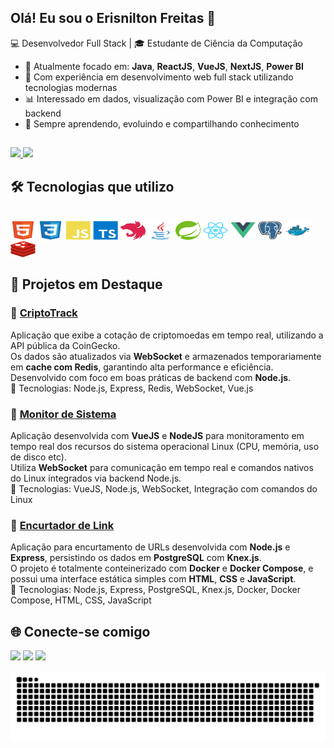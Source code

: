 <!--
**Erisnilton/Erisnilton** is a ✨ _special_ ✨ repository because its `README.md` appears on your GitHub profile.
-->

## Olá! Eu sou o Erisnilton Freitas 👋

💻 Desenvolvedor Full Stack  | 🎓 Estudante de Ciência da Computação

- 🚀 Atualmente focado em: **Java**, **ReactJS**,  **VueJS**, **NextJS**, **Power BI**
- 🧠 Com experiência em desenvolvimento web full stack utilizando tecnologias modernas
- 📊 Interessado em dados, visualização com Power BI e integração com backend
- 🔄 Sempre aprendendo, evoluindo e compartilhando conhecimento

##

<div>
  <a href="https://github.com/erisnilton">
    <img height="180em" src="https://github-readme-stats.vercel.app/api?username=erisnilton&show_icons=true&theme=dark&include_all_commits=true&count_private=true"/>
    <img height="180em" src="https://github-readme-stats.vercel.app/api/top-langs/?username=erisnilton&layout=compact&langs_count=7&theme=dark"/>
  </a>
</div>

## 🛠️ Tecnologias que utilizo

<div style="display: inline_block"><br>
  <img align="center" title="HTML" alt="HTML" height="30" width="40" src="https://raw.githubusercontent.com/devicons/devicon/master/icons/html5/html5-original.svg">
  <img align="center" title="CSS" alt="CSS" height="30" width="40" src="https://raw.githubusercontent.com/devicons/devicon/master/icons/css3/css3-original.svg">
  <img align="center" title="JavaScript" alt="Javascript" height="30" width="40" src="https://raw.githubusercontent.com/devicons/devicon/master/icons/javascript/javascript-plain.svg">
  <img align="center" title="Typescript" alt="Typescript" height="30" width="40" src="https://raw.githubusercontent.com/devicons/devicon/master/icons/typescript/typescript-plain.svg">
  <img align="center" title="NestJS" alt="NestJs" height="30" width="40" src="https://github.com/devicons/devicon/blob/master/icons/nestjs/nestjs-original.svg">
  <img align="center" title="Java" alt="Java" height="30" width="40" src="https://github.com/devicons/devicon/blob/master/icons/java/java-original.svg">
  <img align="center" title="Spring Boot" alt="Spring Boot" height="30" width="40" src="https://github.com/devicons/devicon/blob/master/icons/spring/spring-original.svg">
  <img align="center" title="ReactJS" alt="ReactJS" height="30" width="40" src="https://github.com/devicons/devicon/blob/master/icons/react/react-original.svg">
  <img align="center" title="VueJS" alt="VueJS" height="30" width="40" src="https://github.com/devicons/devicon/blob/master/icons/vuejs/vuejs-original.svg">
  <img align="center" title="Postgresql" alt="Postgresql" height="30" width="40" src="https://github.com/devicons/devicon/blob/master/icons/postgresql/postgresql-original.svg">
  <img align="center" title="Docker" alt="Docker" height="30" width="40" src="https://github.com/devicons/devicon/blob/master/icons/docker/docker-original.svg">
  <img align="center" title="Redis" alt="Redis" height="30" width="40" src="https://github.com/devicons/devicon/blob/master/icons/redis/redis-original.svg">
</div>

##

## 🚀 Projetos em Destaque

### 📌 [CriptoTrack](https://github.com/erisnilton/criptotrack)  
Aplicação que exibe a cotação de criptomoedas em tempo real, utilizando a API pública da CoinGecko.  
Os dados são atualizados via **WebSocket** e armazenados temporariamente em **cache com Redis**, garantindo alta performance e eficiência.  
Desenvolvido com foco em boas práticas de backend com **Node.js**.  
🔧 Tecnologias: Node.js, Express, Redis, WebSocket, Vue.js


### 📌 [Monitor de Sistema](https://github.com/erisnilton/monitor-do-sistema)  
Aplicação desenvolvida com **VueJS** e **NodeJS** para monitoramento em tempo real dos recursos do sistema operacional Linux (CPU, memória, uso de disco etc).  
Utiliza **WebSocket** para comunicação em tempo real e comandos nativos do Linux integrados via backend Node.js.  
🔧 Tecnologias: VueJS, Node.js, WebSocket, Integração com comandos do Linux


### 📌 [Encurtador de Link](https://github.com/erisnilton/encurtador-de-link)  
Aplicação para encurtamento de URLs desenvolvida com **Node.js** e **Express**, persistindo os dados em **PostgreSQL** com **Knex.js**.  
O projeto é totalmente conteinerizado com **Docker** e **Docker Compose**, e possui uma interface estática simples com **HTML**, **CSS** e **JavaScript**.  
🔧 Tecnologias: Node.js, Express, PostgreSQL, Knex.js, Docker, Docker Compose, HTML, CSS, JavaScript

##

## 🌐 Conecte-se comigo

<div>
  <a href="https://discord.gg/Erisnilton#6599" target="_blank"><img src="https://img.shields.io/badge/Discord-7289DA?style=for-the-badge&logo=discord&logoColor=white" target="_blank"></a> 
  <a href="mailto:contato@erisnilton.dev"><img src="https://img.shields.io/badge/-Gmail-%23333?style=for-the-badge&logo=gmail&logoColor=white" target="_blank"></a>
  <a href="https://www.linkedin.com/in/erisnilton" target="_blank"><img src="https://img.shields.io/badge/-LinkedIn-%230077B5?style=for-the-badge&logo=linkedin&logoColor=white" target="_blank"></a>
</div>

  <!-- Animação Snake -->
![Snake animation](https://github.com/erisnilton/erisnilton/blob/output/github-contribution-grid-snake.svg)

